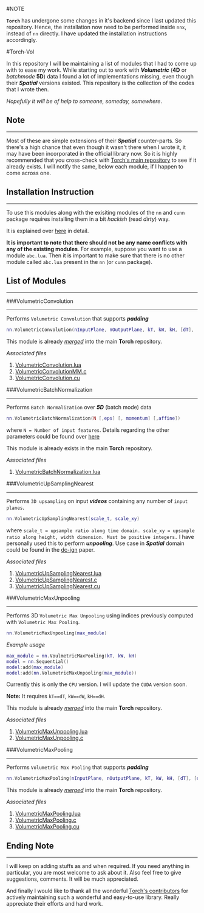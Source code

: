 #NOTE

**`Torch`** has undergone some changes in it's backend since I last updated this repository. Hence, the installation now need to be performed inside `nnx`, instead of `nn` directly.
I have updated the installation instructions accordingly.

#Torch-Vol

In this repository I will be maintaining a list of modules that I had to come up with to ease my work. While starting out to work with ***Volumetric*** (**4D** or *batchmode* **5D**) data I found a lot of implementations missing, even though their ***Spatial*** versions existed. This repository is the collection of the codes that I wrote then. 

*Hopefully it will be of help to someone, someday, somewhere*.

## Note
***
Most of these are simple extensions of their ***Spatial*** counter-parts. So there's a high chance that even though it wasn't there when I wrote it, it may have been incorporated in the official library now. So it is highly recommended that you cross-check with [Torch's main repository](https://github.com/torch/nn) to see if it already exists. I will notify the same, below each module, if I happen to come across one.

## Installation Instruction
***
To use this modules along with the exisiting modules of the `nn` and `cunn` package requires installing them in a bit *hackish* (read *dirty*) way. 

It is explained over [here](INSTALL.md) in detail.

**It is important to note that there should not be any name conflicts with any of the existing modules**. For example, suppose you want to use a module `abc.lua`. Then it is important to make sure that there is no other module called `abc.lua` present in the `nn` (or `cunn` package).

## List of Modules
***

###VolumetricConvolution
___
Performs `Volumetric Convolution` that supports ***padding***

```lua
nn.VolumetricConvolution(nInputPlane, nOutputPlane, kT, kW, kH, [dT], [dW], [dH], [padT], [padW], [padH])
```

This module is already *[merged](https://github.com/torch/nn/pull/481)* into the main **Torch** repository.

*Associated files*

1. [VolumetricConvolution.lua](https://github.com/kmul00/torch-vol/blob/master/VolumetricConvolution.lua)
2. [VolumetricConvolutionMM.c](https://github.com/kmul00/torch-vol/blob/master/generic/VolumetricConvolutionMM.c)
3. [VolumetricConvolution.cu](https://github.com/kmul00/torch-vol/blob/master/cuda/VolumetricConvolution.cu)

###VolumetricBatchNormalization
___
Performs `Batch Normalization` over ***5D*** (batch mode) data

```lua
nn.VolumetricBatchNormalization(N [,eps] [, momentum] [,affine])
```

where `N = Number of input features`. Details regarding the other parameters could be found over 
[here](https://github.com/torch/nn/blob/master/doc/convolution.md#nn.SpatialBatchNormalization)

This module is already exists in the main **Torch** repository.

*Associated files*

1. [VolumetricBatchNormalization.lua](https://github.com/kmul00/torch-vol/blob/master/VolumetricBatchNormalization.lua)

###VolumetricUpSamplingNearest
___
Performs `3D upsampling` on input ***videos*** containing any number of `input planes`.

```lua
nn.VolumetricUpSamplingNearest(scale_t, scale_xy)
```

where `scale_t = upsample ratio along time domain. scale_xy = upsample ratio along height, width dimension. Must be positive integers.` I have personally used this to perform ***unpooling***. Use case in ***Spatial*** domain could be found in the [dc-ign](http://arxiv.org/pdf/1503.03167v4.pdf) paper.

*Associated files*

1. [VolumetricUpSamplingNearest.lua](https://github.com/kmul00/torch-vol/blob/master/VolumetricUpSamplingNearest.lua)
2. [VolumetricUpSamplingNearest.c](https://github.com/kmul00/torch-vol/blob/master/generic/VolumetricUpSamplingNearest.c)
3. [VolumetricUpSamplingNearest.cu](https://github.com/kmul00/torch-vol/blob/master/cuda/VolumetricUpSamplingNearest.cu)

###VolumetricMaxUnpooling
___
Performs 3D `Volumetric Max Unpooling` using indices previously computed with `Volumetric Max Pooling`.

```lua
nn.VolumetricMaxUnpooling(max_module)
```

*Example usage*
```lua
max_module = nn.VoulmetricMaxPooling(kT, kW, kH)
model = nn.Sequential()
model:add(max_module)
model:add(nn.VolumetricMaxUnpooling(max_module))
```
Currently this is only the `CPU` version. I will update the `CUDA` version soon.

**Note:** It requires `kT==dT`, `kW==dW`, `kH==dH`.

This module is already *[merged](https://github.com/torch/nn/pull/569)* into the main **Torch** repository.

*Associated files*

1. [VolumetricMaxUnpooling.lua](https://github.com/kmul00/torch-vol/blob/master/VolumetricMaxUnpooling.lua)
2. [VolumetricMaxUnpooling.c](https://github.com/kmul00/torch-vol/blob/master/generic/VolumetricMaxUnpooling.c)

###VolumetricMaxPooling
___
Performs `Volumetric Max Pooling` that supports ***padding***

```lua
nn.VolumetricMaxPooling(nInputPlane, nOutputPlane, kT, kW, kH, [dT], [dW], [dH], [padT], [padW], [padH])
```

This module is already *[merged](https://github.com/torch/nn/pull/589)* into the main **Torch** repository.

*Associated files*

1. [VolumetricMaxPooling.lua](https://github.com/kmul00/torch-vol/blob/master/VolumetricMaxPooling.lua)
2. [VolumetricMaxPooling.c](https://github.com/kmul00/torch-vol/blob/master/generic/VolumetricMaxPooling.c)
3. [VolumetricMaxPooling.cu](https://github.com/kmul00/torch-vol/blob/master/cuda/VolumetricMaxPooling.cu)

## Ending Note
***

I will keep on adding stuffs as and when required. If you need anything in particular, you are most welcome to ask about it. Also feel free to give suggestions, comments. It will be much appreciated.

And finally I would like to thank all the wonderful [Torch's contributors](https://github.com/torch/nn/graphs/contributors) for actively maintaining such a wonderful and easy-to-use library. Really appreciate their efforts and hard work.
